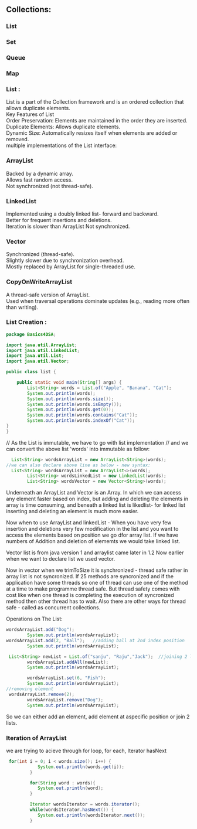 
## Collections: 
### List
### Set
### Queue
### Map


### List : 
 List is a part of the Collection framework and is an ordered collection that allows duplicate elements.  
 Key Features of List  
Order Preservation: Elements are maintained in the order they are inserted.  
Duplicate Elements: Allows duplicate elements.  
Dynamic Size: Automatically resizes itself when elements are added or removed.  
multiple implementations of the List interface:  

### ArrayList  

Backed by a dynamic array.  
Allows fast random access.  
Not synchronized (not thread-safe).  

### LinkedList  

Implemented using a doubly linked list- forward and backward.  
Better for frequent insertions and deletions.  
Iteration is slower than ArrayList
Not synchronized.  

### Vector  

Synchronized (thread-safe).  
Slightly slower due to synchronization overhead.  
Mostly replaced by ArrayList for single-threaded use.  

### CopyOnWriteArrayList  

A thread-safe version of ArrayList.  
Used when traversal operations dominate updates (e.g., reading more often than writing).  


### List Creation  : 
```java
package Basics4DSA;

import java.util.ArrayList;
import java.util.LinkedList;
import java.util.List;
import java.util.Vector;

public class list {

    public static void main(String[] args) {
        List<String> words = List.of("Apple", "Banana", "Cat");
        System.out.println(words);
        System.out.println(words.size());
        System.out.println(words.isEmpty());
        System.out.println(words.get(0));
        System.out.println(words.contains("Cat"));
        System.out.println(words.indexOf("Cat"));
}
}
```
// As the List is immutable, we have to go with list implementation
// and we can convert the above list 'words' into immutable as follow:

```java
  List<String> wordsArrayList = new ArrayList<String>(words);
//we can also declare above line as below - new syntax:
  List<String> wordsArrayList = new ArrayList<>(words);
        List<String> wordsLinkedList = new LinkedList(words);
        List<String> wordsVector = new Vector<String>(words);
```


 Underneath an ArrayList and Vector is an Array. In which we can access any element faster based on index, but adding and deleting the elements in array is time consuming, and beneath a linked list is likedlist- for linked list inserting and deleting an element is much more easier. 

Now when to use ArrayList and linkedList - When you have very few insertion and deletions very few modification in the list and you want to access the elements based on position we go dfor array list.
If we have numbers of Addition and deletion of elememts we would take linked list.

Vector list is from java version 1 and arraylist came later in 1.2 Now earlier when we want to declare list we used vector.

Now in vector when we trimToSize it is synchronized - thread safe rather in array list is not syncronized. If 25  methods are syncronized and if the application have some threads so one of thread can use one of the method at a time to make programme thread safe.  But thread safety comes with cost like when one thread is completing the execution of syncronized method then other thread has to wait. Also there are other ways for thread safe - called as concurrent collections.

Operations on The List: 
```java
wordsArrayList.add("Dog");
        System.out.println(wordsArrayList);
wordsArrayList.add(2, "Ball");   //adding ball at 2nd index position
        System.out.println(wordsArrayList);

 List<String> newList = List.of("sanju", "Raju","Jack");  //joining 2 lists
        wordsArrayList.addAll(newList);
        System.out.println(wordsArrayList);

        wordsArrayList.set(6, "Fish");
        System.out.println(wordsArrayList);
//removing element
 wordsArrayList.remove(2);
        wordsArrayList.remove("Dog");
        System.out.println(wordsArrayList);
```
So we can either add an element, add element at aspecific position or join 2 lists.

### Iteration of ArrayList
we are trying to acieve through 
for loop, for each, Iterator hasNext
```java          
 for(int i = 0; i < words.size(); i++) {
            System.out.println(words.get(i));
         }

         for(String word : words){
            System.out.println(word);
         }

         Iterator wordsIterator = words.iterator();
         while(wordsIterator.hasNext()) {
            System.out.println(wordsIterator.next());
         }
```


